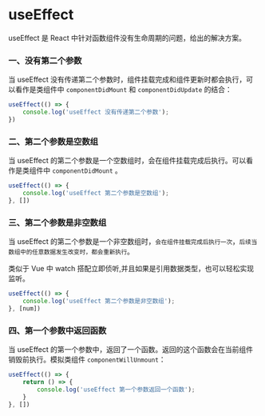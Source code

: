 # useEffect

useEffect 是 React 中针对函数组件没有生命周期的问题，给出的解决方案。

### 一、没有第二个参数

当 useEffect 没有传递第二个参数时，组件挂载完成和组件更新时都会执行，可以看作是类组件中 `componentDidMount` 和 `componentDidUpdate` 的结合：

```js
useEffect(() => {
    console.log('useEffect 没有传递第二个参数');
})
```

### 二、第二个参数是空数组

当 useEffect 的第二个参数是一个空数组时，会在组件挂载完成后执行。可以看作是类组件中 `componentDidMount` 。

```js
useEffect(() => {
    console.log('useEffect 第二个参数是空数组');
}, [])
```

### 三、第二个参数是非空数组

当 useEffect 的第二个参数是一个非空数组时，`会在组件挂载完成后执行一次`，`后续当数组中的任意数据发生改变时，都会重新执行`。

类似于 Vue 中 watch 搭配立即侦听,并且如果是引用数据类型，也可以轻松实现监听。

```js
useEffect(() => {
    console.log('useEffect 第二个参数是非空数组');
}, [num])
```

### 四、第一个参数中返回函数

当 useEffect 的第一个参数中，返回了一个函数。返回的这个函数会在当前组件销毁前执行。模拟类组件 `componentWillUnmount`：

```js
useEffect(() => {
    return () => {
        console.log('useEffect 第一个参数返回一个函数');
    }
}, [])
```